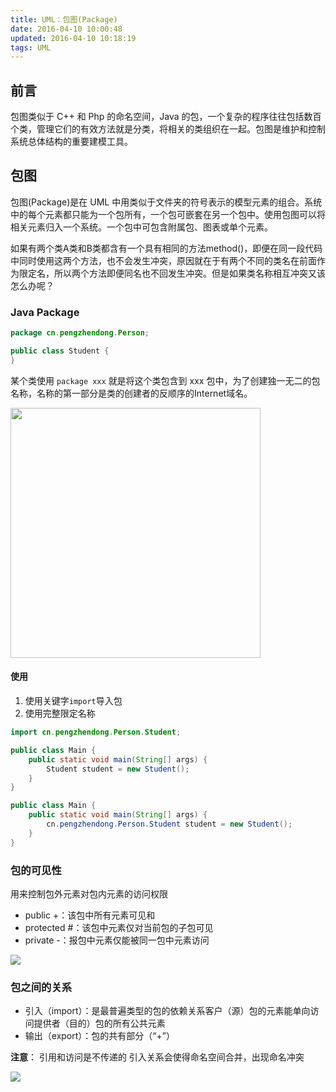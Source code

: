 ```yaml
---
title: UML：包图(Package)
date: 2016-04-10 10:00:48
updated: 2016-04-10 10:18:19
tags: UML
---
```


## 前言

包图类似于 C++ 和 Php 的命名空间，Java 的包，一个复杂的程序往往包括数百个类，管理它们的有效方法就是分类，将相关的类组织在一起。包图是维护和控制系统总体结构的重要建模工具。

<!-- more -->

## 包图

包图(Package)是在 UML 中用类似于文件夹的符号表示的模型元素的组合。系统中的每个元素都只能为一个包所有，一个包可嵌套在另一个包中。使用包图可以将相关元素归入一个系统。一个包中可包含附属包、图表或单个元素。

如果有两个类A类和B类都含有一个具有相同的方法method()，即便在同一段代码中同时使用这两个方法，也不会发生冲突，原因就在于有两个不同的类名在前面作为限定名，所以两个方法即便同名也不回发生冲突。但是如果类名称相互冲突又该怎么办呢？

### Java Package

``` java
package cn.pengzhendong.Person;

public class Student {
}
```

某个类使用 `package xxx` 就是将这个类包含到 xxx 包中，为了创建独一无二的包名称，名称的第一部分是类的创建者的反顺序的Internet域名。

<img src="https://s1.ax2x.com/2018/03/14/L1ywG.png" width="400">

#### 使用

1. 使用关键字`import`导入包
2. 使用完整限定名称

``` java
import cn.pengzhendong.Person.Student;

public class Main {
    public static void main(String[] args) {
        Student student = new Student();
    }
}
```

``` java
public class Main {
    public static void main(String[] args) {
        cn.pengzhendong.Person.Student student = new Student();
    }
}
```

### 包的可见性

用来控制包外元素对包内元素的访问权限

* public +：该包中所有元素可见和
* protected #：该包中元素仅对当前包的子包可见
* private -：报包中元素仅能被同一包中元素访问

![](https://s1.ax2x.com/2018/03/14/L1EV2.png)

### 包之间的关系

* 引入（import）：是最普遍类型的包的依赖关系客户（源）包的元素能单向访问提供者（目的）包的所有公共元素
* 输出（export）：包的共有部分（“+”）

**注意**：
引用和访问是不传递的
引入关系会使得命名空间合并，出现命名冲突

![](https://s1.ax2x.com/2018/03/14/L1Lya.png)

